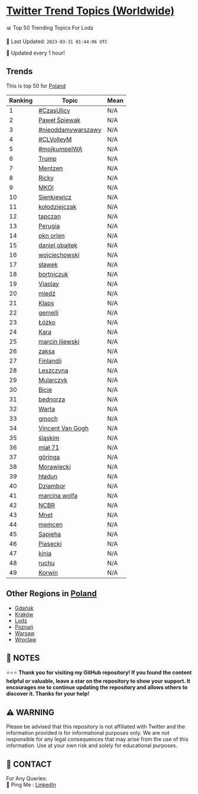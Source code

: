 [Twitter Trend Topics (Worldwide)](https://github.com/ErcinDedeoglu/Twitter-Trend-Topics)
==========


📊 Top 50 Trending Topics For Lodz

📆 Last Updated: `2023-03-31 01:44:06 UTC`

🔧 Updated every 1 hour!


## Trends

This is top 50 for [Poland](</Poland>)

| Ranking | Topic | Mean |
| ------- | ------------ | ------------ |
| 1 | [#CzasUlicy](http://twitter.com/search?q=%23CzasUlicy) | N/A |
| 2 | [Paweł Śpiewak](http://twitter.com/search?q=Pawe%c5%82+%c5%9apiewak) | N/A |
| 3 | [#nieoddamywarszawy](http://twitter.com/search?q=%23nieoddamywarszawy) | N/A |
| 4 | [#CLVolleyM](http://twitter.com/search?q=%23CLVolleyM) | N/A |
| 5 | [#mojkumpelWA](http://twitter.com/search?q=%23mojkumpelWA) | N/A |
| 6 | [Trump](http://twitter.com/search?q=Trump) | N/A |
| 7 | [Mentzen](http://twitter.com/search?q=Mentzen) | N/A |
| 8 | [Ricky](http://twitter.com/search?q=Ricky) | N/A |
| 9 | [MKOl](http://twitter.com/search?q=MKOl) | N/A |
| 10 | [Sienkiewicz](http://twitter.com/search?q=Sienkiewicz) | N/A |
| 11 | [kołodziejczak](http://twitter.com/search?q=ko%c5%82odziejczak) | N/A |
| 12 | [tapczan](http://twitter.com/search?q=tapczan) | N/A |
| 13 | [Perugia](http://twitter.com/search?q=Perugia) | N/A |
| 14 | [pkn orlen](http://twitter.com/search?q=pkn+orlen) | N/A |
| 15 | [daniel obajtek](http://twitter.com/search?q=daniel+obajtek) | N/A |
| 16 | [wojciechowski](http://twitter.com/search?q=wojciechowski) | N/A |
| 17 | [sławek](http://twitter.com/search?q=s%c5%82awek) | N/A |
| 18 | [bortniczuk](http://twitter.com/search?q=bortniczuk) | N/A |
| 19 | [Viaplay](http://twitter.com/search?q=Viaplay) | N/A |
| 20 | [miedź](http://twitter.com/search?q=mied%c5%ba) | N/A |
| 21 | [Klaps](http://twitter.com/search?q=Klaps) | N/A |
| 22 | [gemelli](http://twitter.com/search?q=gemelli) | N/A |
| 23 | [Łóżko](http://twitter.com/search?q=%c5%81%c3%b3%c5%bcko) | N/A |
| 24 | [Kara](http://twitter.com/search?q=Kara) | N/A |
| 25 | [marcin lijewski](http://twitter.com/search?q=marcin+lijewski) | N/A |
| 26 | [zaksa](http://twitter.com/search?q=zaksa) | N/A |
| 27 | [Finlandii](http://twitter.com/search?q=Finlandii) | N/A |
| 28 | [Leszczyna](http://twitter.com/search?q=Leszczyna) | N/A |
| 29 | [Mularczyk](http://twitter.com/search?q=Mularczyk) | N/A |
| 30 | [Bicie](http://twitter.com/search?q=Bicie) | N/A |
| 31 | [bednorza](http://twitter.com/search?q=bednorza) | N/A |
| 32 | [Warta](http://twitter.com/search?q=Warta) | N/A |
| 33 | [gmoch](http://twitter.com/search?q=gmoch) | N/A |
| 34 | [Vincent Van Gogh](http://twitter.com/search?q=Vincent+Van+Gogh) | N/A |
| 35 | [śląskim](http://twitter.com/search?q=%c5%9bl%c4%85skim) | N/A |
| 36 | [miał 71](http://twitter.com/search?q=mia%c5%82+71) | N/A |
| 37 | [göringa](http://twitter.com/search?q=g%c3%b6ringa) | N/A |
| 38 | [Morawiecki](http://twitter.com/search?q=Morawiecki) | N/A |
| 39 | [hładun](http://twitter.com/search?q=h%c5%82adun) | N/A |
| 40 | [Dziambor](http://twitter.com/search?q=Dziambor) | N/A |
| 41 | [marcina wolfa](http://twitter.com/search?q=marcina+wolfa) | N/A |
| 42 | [NCBR](http://twitter.com/search?q=NCBR) | N/A |
| 43 | [Mnet](http://twitter.com/search?q=Mnet) | N/A |
| 44 | [memcen](http://twitter.com/search?q=memcen) | N/A |
| 45 | [Sapieha](http://twitter.com/search?q=Sapieha) | N/A |
| 46 | [Piasecki](http://twitter.com/search?q=Piasecki) | N/A |
| 47 | [kinia](http://twitter.com/search?q=kinia) | N/A |
| 48 | [ruchu](http://twitter.com/search?q=ruchu) | N/A |
| 49 | [Korwin](http://twitter.com/search?q=Korwin) | N/A |



## Other Regions in [Poland](</Poland>)

* [Gdańsk](</Poland/Gdańsk.md>)
* [Kraków](</Poland/Kraków.md>)
* [Lodz](</Poland/Lodz.md>)
* [Poznań](</Poland/Poznań.md>)
* [Warsaw](</Poland/Warsaw.md>)
* [Wroclaw](</Poland/Wroclaw.md>)



## 📝 NOTES

⭐⭐⭐ **Thank you for visiting my GitHub repository! If you found the content helpful or valuable, leave a star on the repository to show your support. It encourages me to continue updating the repository and allows others to discover it. Thanks for your help!**


## ⚠️ WARNING

Please be advised that this repository is not affiliated with Twitter and the information provided is for informational purposes only. We are not responsible for any legal consequences that may arise from the use of this information. Use at your own risk and solely for educational purposes.


## 📨 CONTACT

 For Any Queries:  
            🏓 Ping Me : [LinkedIn](https://www.linkedin.com/in/ercindedeoglu/)
